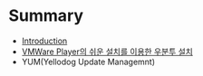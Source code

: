 # Summary

* [Introduction](README.md)
* [VMWare Player의 쉬운 설치를 이용한 우분투 설치](installUbuntuUsingEasyInstallOnVmwarePlayer.md)
* YUM(Yellodog Update Managemnt)


